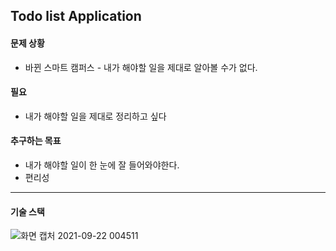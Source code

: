 ## Todo list Application

#### 문제 상황
- 바뀐 스마트 캠퍼스 - 내가 해야할 일을 제대로 알아볼 수가 없다.

#### 필요
- 내가 해야할 일을 제대로 정리하고 싶다

#### 추구하는 목표
- 내가 해야할 일이 한 눈에 잘 들어와야한다.
- 편리성

----------------

#### 기술 스택

![화면 캡처 2021-09-22 004511](https://user-images.githubusercontent.com/62214428/134203269-5120ac49-57af-4903-b4a4-99a950037cc6.png)
